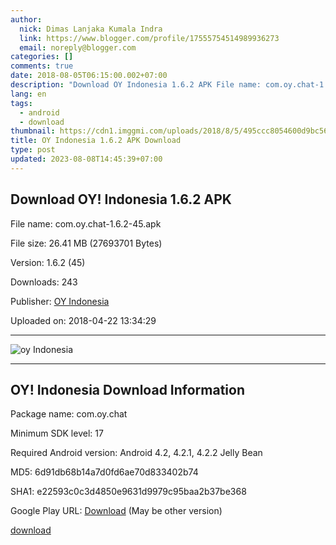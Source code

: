 ```yaml
---
author:
  nick: Dimas Lanjaka Kumala Indra
  link: https://www.blogger.com/profile/17555754514989936273
  email: noreply@blogger.com
categories: []
comments: true
date: 2018-08-05T06:15:00.002+07:00
description: "Download OY Indonesia 1.6.2 APK File name: com.oy.chat-1.6.2-45.apk File size: 26.41 MB"
lang: en
tags:
  - android
  - download
thumbnail: https://cdn1.imggmi.com/uploads/2018/8/5/495ccc8054600d9bc56a01f37b51e216-full.jpg
title: OY Indonesia 1.6.2 APK Download
type: post
updated: 2023-08-08T14:45:39+07:00
---
```


Download OY! Indonesia 1.6.2 APK
--------------------------------

File name: com.oy.chat-1.6.2-45.apk

File size: 26.41 MB (27693701 Bytes)

Version: 1.6.2 (45)

Downloads: 243

Publisher: [OY Indonesia](http://apk.co/cat/oy-indonesia)

Uploaded on: 2018-04-22 13:34:29

* * *

![oy Indonesia](https://cdn1.imggmi.com/uploads/2018/8/5/495ccc8054600d9bc56a01f37b51e216-full.jpg "oy Indonesia")

* * *

OY! Indonesia Download Information
----------------------------------

Package name: com.oy.chat

Minimum SDK level: 17

Required Android version: Android 4.2, 4.2.1, 4.2.2 Jelly Bean

MD5: 6d91db68b14a7d0fd6ae70d833402b74

SHA1: e22593c0c3d4850e9631d9979c95baa2b37be368

Google Play URL: [Download](https://play.google.com/store/apps/details?id=com.oy.chat) (May be other version)

[download](http://apk.co/get/oy-indonesia-162)